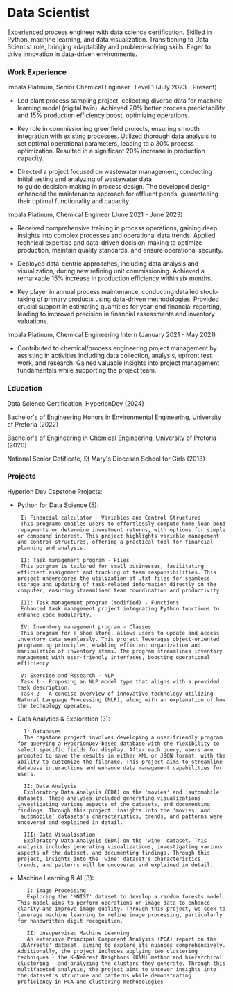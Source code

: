 # Data Scientist

Experienced process engineer with data science certification. Skilled in Python, machine learning, and data visualization. Transitioning to Data Scientist role, bringing adaptability and problem-solving skills. Eager to drive innovation in data-driven environments.

### Work Experience

Impala Platinum, Senior Chemical Engineer -Level 1 (July 2023 - Present)

  - Led plant process sampling project, collecting diverse data for machine learning model (digital twin). Achieved 
    20% better process predictability and 15% production efficiency boost, optimizing operations.
    
  - Key role in commissioning greenfield projects, ensuring smooth integration with existing processes. Utilized 
    thorough data analysis to set optimal operational parameters, leading to a 30% process optimization. Resulted in a 
    significant 20% increase in production capacity.

  - Directed a project focused on wastewater management, conducting initial testing and analyzing of wastewater data   
    to guide decision-making in process design. The developed design enhanced the maintenance approach for effluent 
    ponds, guaranteeing their optimal functionality and capacity.

Impala Platinum, Chemical Engineer (June 2021 - June 2023)

  - Received comprehensive training in process operations, gaining deep insights into complex processes and 
    operational data trends. Applied technical expertise and data-driven decision-making to optimize production, 
    maintain quality standards, and ensure operational security.

  - Deployed data-centric approaches, including data analysis and visualization, during new refining unit 
    commissioning. Achieved a remarkable 15% increase in production efficiency within six months.

  - Key player in annual process maintenance, conducting detailed stock-taking of primary products using data-driven       methodologies. Provided crucial support in estimating quantities for year-end financial reporting, leading to          improved precision in financial assessments and inventory valuations.

Impala Platinum, Chemical Engineering Intern (January 2021 - May 2021)

  - Contributed to chemical/process engineering project management by assisting in activities including data 
    collection, analysis, upfront test work, and research. Gained valuable insights into project management 
    fundamentals while supporting the project team.

### Education

Data Science Certification, HyperionDev (2024)

Bachelor's of Engineering Honors in Environmental Engineering, University of Pretoria (2022)

Bachelor's of Engineering in Chemical Engineering, University of Pretoria (2020)

National Senior Cetificate, St Mary's Diocesan School for Girls (2013)


### Projects

Hyperion Dev Capstone Projects:

- Python for Data Science (5):

       I: Financial calculator - Variables and Control Structures
       This programe enables users to effortlessly compute home loan bond repayments or determine investment returns, with options for simple or compound interest. This project highlights variable management and control structures, offering a practical tool for financial planning and analysis.
       
       II: Task management program - Files
       This porgram is tailored for small businesses, facilitating efficient assignment and tracking of team responsibilities. This project underscores the utilization of .txt files for seamless storage and updating of task-related information directly on the computer, ensuring streamlined team coordination and productivity.
       
       III: Task management program (modified) - Functions
       Enhanced task management project integrating Python functions to enhance code modularity.
       
       IV: Inventory management program - Classes
       This program for a shoe store, allows users to update and access inventory data seamlessly. This project leverages object-oriented programming principles, enabling efficient organization and manipulation of inventory items. The program streamlines inventory management with user-friendly interfaces, boosting operational efficiency
       
       V: Exercise and Research - NLP
       Task 1 - Proposing an NLP model type that aligns with a provided task description.
       Task 2 - A concise overview of innovative technology utilizing Natural Language Processing (NLP), along with an explanation of how the technology operates.

- Data Analytics & Exploration (3):

        I: Databases
        The capstone project involves developing a user-friendly program for querying a HyperionDev-based database with the flexibility to select specific fields for display. After each query, users are prompted to save the results in either XML or JSON format, with the ability to customize the filename. This project aims to streamline database interactions and enhance data management capabilities for users.
        
        II: Data Analysis
        Exploratory Data Analysis (EDA) on the 'movies' and 'automobile' datasets. These analyses included generating visualizations, investigating various aspects of the datasets, and documenting findings. Through this project, insights into the 'movies' and 'automobile' datasets's characteristics, trends, and patterns were uncovered and explained in detail.
        
        III: Data Visualisation
        Exploratory Data Analysis (EDA) on the 'wine' dataset. This analysis includes generating visualizations, investigating various aspects of the dataset, and documenting findings. Through this project, insights into the 'wine' dataset's characteristics, trends, and patterns will be uncovered and explained in detail.

- Machine Learning & AI (3):

         I: Image Processing
         Exploring the 'MNIST' dataset to develop a random forests model. This model aims to perform operations on image data to enhance clarity and improve image quality. Through this project, we seek to leverage machine learning to refine image processing, particularly for handwritten digit recognition.
         
         II: Unsupervised Machine Learning
         An extensive Principal Component Analysis (PCA) report on the 'USArrests' dataset, aiming to explore its nuances comprehensively. Additionally, the project includes applying two clustering techniques - the K-Nearest Neighbors (KNN) method and hierarchical clustering - and analyzing the clusters they generate. Through this multifaceted analysis, the project aims to uncover insights into the dataset's structure and patterns while demonstrating proficiency in PCA and clustering methodologies



